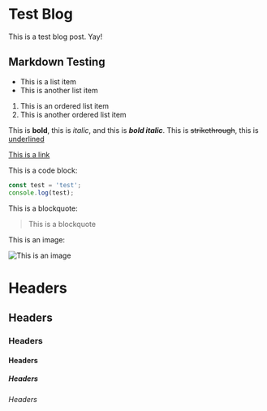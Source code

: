 # Test Blog

This is a test blog post. Yay!

## Markdown Testing

- This is a list item
- This is another list item

1. This is an ordered list item
2. This is another ordered list item

This is **bold**, this is *italic*, and this is ***bold italic***.
This is ~~strikethrough~~, this is <u>underlined</u>

[This is a link](https://www.google.com)

This is a code block:

```js
const test = 'test';
console.log(test);
```

This is a blockquote:

> This is a blockquote

This is an image:

![This is an image](https://pbs.twimg.com/media/GgYaMMTXUAA218q?format=jpg&name=small)



# Headers
## Headers
### Headers
#### Headers
##### Headers
###### Headers